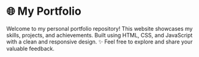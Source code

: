 # 🌐 My Portfolio
Welcome to my personal portfolio repository!
This website showcases my skills, projects, and achievements.
Built using HTML, CSS, and JavaScript with a clean and responsive design.
✨ Feel free to explore and share your valuable feedback.
